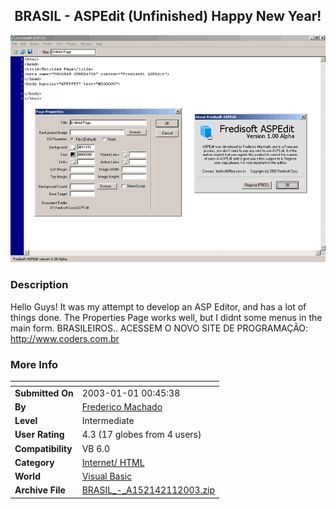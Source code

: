 ﻿<div align="center">

## BRASIL \- ASPEdit \(Unfinished\) Happy New Year\!

<img src="PIC200311842449662.gif">
</div>

### Description

Hello Guys! It was my attempt to develop an ASP Editor, and has a lot of things done. The Properties Page works well, but I didnt some menus in the main form. BRASILEIROS.. ACESSEM O NOVO SITE DE PROGRAMAÇÃO: http://www.coders.com.br
 
### More Info
 


<span>             |<span>
---                |---
**Submitted On**   |2003-01-01 00:45:38
**By**             |[Frederico Machado](https://github.com/Planet-Source-Code/PSCIndex/blob/master/ByAuthor/frederico-machado.md)
**Level**          |Intermediate
**User Rating**    |4.3 (17 globes from 4 users)
**Compatibility**  |VB 6\.0
**Category**       |[Internet/ HTML](https://github.com/Planet-Source-Code/PSCIndex/blob/master/ByCategory/internet-html__1-34.md)
**World**          |[Visual Basic](https://github.com/Planet-Source-Code/PSCIndex/blob/master/ByWorld/visual-basic.md)
**Archive File**   |[BRASIL\_\-\_A152142112003\.zip](https://github.com/Planet-Source-Code/frederico-machado-brasil-aspedit-unfinished-happy-new-year__1-42053/archive/master.zip)








